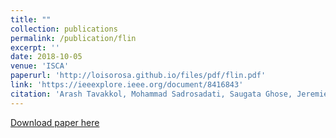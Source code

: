 ```yaml
---
title: ""
collection: publications
permalink: /publication/flin
excerpt: ''
date: 2018-10-05
venue: 'ISCA'
paperurl: 'http://loisorosa.github.io/files/pdf/flin.pdf'
link: 'https://ieeexplore.ieee.org/document/8416843'
citation: 'Arash Tavakkol, Mohammad Sadrosadati, Saugata Ghose, Jeremie Kim, Yixin Luo, Yaohua Wang, Nika Mansouri Ghiasi, <u>Lois Orosa</u>, Juan Gómez-Luna, and Onur Mutlu. <b>"FLIN: Enabling fairness and enhancing performance in modern NVMe solid state drives."</b> In ACM/IEEE 45th Annual International Symposium on Computer Architecture (ISCA), 2018.'
---
```

[Download paper here](http://loisorosa.github.io/files/pdf/flin.pdf)

